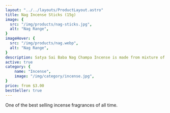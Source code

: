 ```yaml
---
layout: "../../layouts/ProductLayout.astro"
title: Nag Incense Sticks (15g)
image: {
  src: "/img/products/nag-sticks.jpg",
  alt: "Nag Range",
}
imageHover: {
  src: "/img/products/nag.webp",
  alt: "Nag Range",
}
description: Satya Sai Baba Nag Champa Incense is made from mixture of herbs, floral extracts and oils
active: true
category: {
    name: "Incense",
    image: "/img/category/incense.jpg",
}
price: from $3.00
bestSeller: true
---
```


One of the best selling incense fragrances of all time.